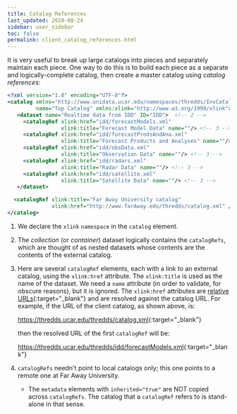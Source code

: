 ```yaml
---
title: Catalog References
last_updated: 2020-08-24
sidebar: user_sidebar
toc: false
permalink: client_catalog_references.html
---
```


It is very useful to break up large catalogs into pieces and separately maintain each piece.
One way to do this is to build each piece as a separate and logically-complete catalog, then create a master catalog using _catalog references_:

~~~xml
<?xml version="1.0" encoding="UTF-8"?>
<catalog xmlns="http://www.unidata.ucar.edu/namespaces/thredds/InvCatalog/v1.0" 
         name="Top Catalog" xmlns:xlink="http://www.w3.org/1999/xlink"> <!-- 1 -->
   <dataset name="Realtime data from IDD" ID="IDD">  <!-- 2 -->
     <catalogRef xlink:href="idd/forecastModels.xml" 
                 xlink:title="Forecast Model Data" name=""/> <!-- 3 -->
     <catalogRef xlink:href="idd/forecastProdsAndAna.xml" 
                 xlink:title="Forecast Products and Analyses" name=""/> <!-- 3 -->
     <catalogRef xlink:href="idd/obsData.xml" 
                 xlink:title="Observation Data" name=""/> <!-- 3 -->
     <catalogRef xlink:href="idd/radars.xml" 
                 xlink:title="Radar Data" name=""/> <!-- 3 -->
     <catalogRef xlink:href="idd/satellite.xml" 
                 xlink:title="Satellite Data" name=""/> <!-- 3 -->
   </dataset>

  <catalogRef xlink:title="Far Away University catalog" 
              xlink:href="http://www.farAway.edu/thredds/catalog.xml" />    <!-- 4 -->
</catalog>
~~~

1. We declare the `xlink` `namespace` in the `catalog` element.
2. The _collection_ (or _container_) dataset logically contains the `catalogRefs`, which are thought of as nested datasets whose contents are the contents of the external catalog.
3. Here are several `catalogRef` elements, each with a link to an external catalog, using the `xlink:href` attribute. 
   The `xlink:title` is used as the name of the dataset.
   We need a `name` attribute (in order to validate, for obscure reasons), but it is ignored.
   The `xlink:href` attributes are [relative URLs](https://www.w3.org/TR/WD-html40-970917/htmlweb.html#h-5.1.2){:target="_blank"} and are resolved against the catalog URL. 
   For example, if the URL of the client catalog, as shown above, is:

   <https://thredds.ucar.edu/thredds/catalog.xml>{:target="_blank"}

   then the resolved URL of the first `catalogRef` will be:

   <https://thredds.ucar.edu/thredds/idd/forecastModels.xml>{:target="_blank"}

4. `catalogRefs` needn't point to local catalogs only; this one points to a remote one at Far Away University.
   * The `metadata` elements with `inherited="true"` are NOT copied across `catalogRefs`.
     The catalog that a `catalogRef` refers to is stand-alone in that sense.
